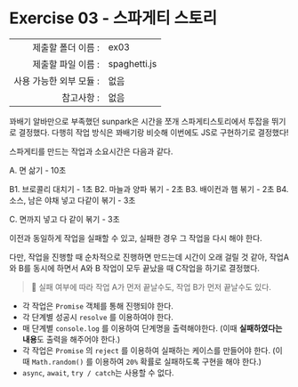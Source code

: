 # Exercise 03 - 스파게티 스토리

|                      |                    |
| --------------------:| ------------------ |
|   제출할 폴더 이름 :     |  ex03              |
|   제출할 파일 이름 :     |  spaghetti.js      |
|   사용 가능한 외부 모듈 : |  없음               |
|   참고사항 :           |  없음                |

꽈배기 알바만으로 부족했던 sunpark은 시간을 쪼개 스파게티스토리에서 투잡을 뛰기로 결정했다. 다행히 작업 방식은 꽈배기랑 비슷해 이번에도 JS로 구현하기로 결정했다!

스파게티를 만드는 작업과 소요시간은 다음과 같다.

A. 면 삶기 - 10초

B1. 브로콜리 대치기 - 1초
B2. 마늘과 양파 볶기 - 2초
B3. 배이컨과 햄 볶기 - 2초
B4. 소스, 남은 야채 넣고 다같이 볶기 - 3초

C. 면까지 넣고 다 같이 볶기 - 3초

이전과 동일하게 작업을 실패할 수 있고, 실패한 경우 그 작업을 다시 해야 한다. 

다만, 작업을 진행할 때 순차적으로 진행하면 만드는데 시간이 오래 걸릴 것 같아, 작업A와 B를 동시에 하면서 A와 B 작업이 모두 끝났을 때 C작업을 하기로 결정했다. 

> 🤔 실패 여부에 따라 작업 A가 먼저 끝날수도, 작업 B가 먼저 끝날수도 있다.

- 각 작업은 `Promise` 객체를 통해 진행되야 한다.
- 각 단계별 성공시 `resolve` 를 이용하여야 한다.
- 매 단계별 `console.log` 를 이용하여 단계명을 출력해야한다. (이때 **실패하였다는 내용**도 출력을 해주어야 한다.)
- 각 작업은 `Promise` 의 `reject` 를 이용하여 실패하는 케이스를 만들어야 한다. (이 때 `Math.random()` 를 이용하여 `20%` 확률로 실패하도록 구현을 해야 한다.)
- `async`, `await`, `try / catch`는 사용할 수 없다.
